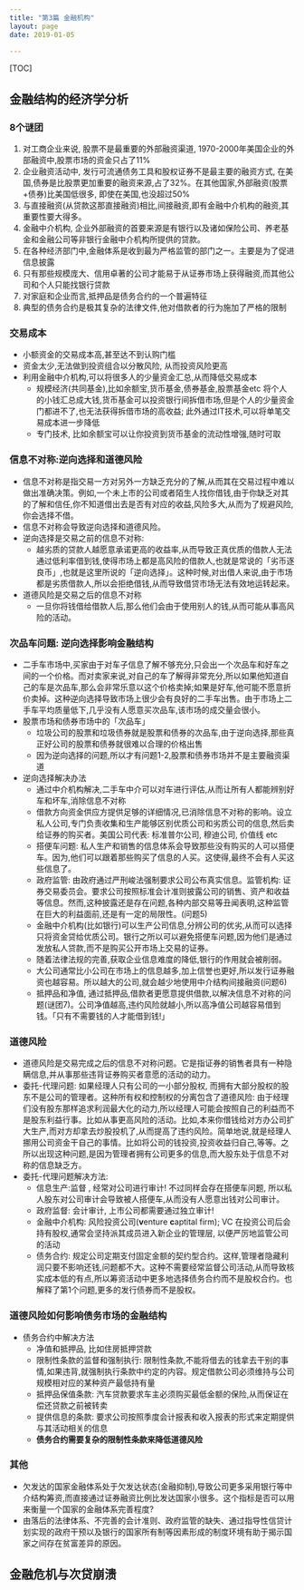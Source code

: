 ```yaml
---
title: "第3篇 金融机构"
layout: page
date: 2019-01-05

---
```


[TOC]

## 金融结构的经济学分析

### 8个谜团
1. 对工商企业来说, 股票不是最重要的外部融资渠道, 1970-2000年美国企业的外部融资中,股票市场的资金只占了11%
2. 企业融资活动中, 发行可流通债务工具和股权证券不是最主要的融资方式, 在美国,债券是比股票更加重要的融资来源,占了32%。在其他国家,外部融资(股票+债券)比美国低很多, 即使在美国,也没超过50%
3. 与直接融资(从贷款这那直接融资)相比,间接融资,即有金融中介机构的融资,其重要性要大得多。
4. 金融中介机构, 企业外部融资的首要来源是有银行以及诸如保险公司、养老基金和金融公司等非银行金融中介机构所提供的贷款。
5. 在各种经济部门中,金融体系是收到最为严格监管的部门之一。主要是为了促进信息披露
6. 只有那些规模庞大、信用卓著的公司才能易于从证券市场上获得融资,而其他公司和个人只能找银行贷款
7. 对家庭和企业而言,抵押品是债务合约的一个普遍特征
8. 典型的债务合约是极其复杂的法律文件,他对借款者的行为施加了严格的限制

### 交易成本
- 小额资金的交易成本高,甚至达不到认购门槛
- 资金太少,无法做到投资组合以分散风险, 从而投资风险更高
- 利用金融中介机构,可以将很多人的少量资金汇总,从而降低交易成本
    - 规模经济(共同基金),比如余额宝,货币基金,债券基金,股票基金etc 将个人的小钱汇总成大钱,货币基金可以投资银行间拆借市场,但是个人的少量资金门都进不了,也无法获得拆借市场的高收益; 此外通过IT技术,可以将单笔交易成本进一步降低
    - 专门技术, 比如余额宝可以让你投资到货币基金的流动性增强,随时可取

### 信息不对称:逆向选择和道德风险
- 信息不对称是指交易一方对另外一方缺乏充分的了解,从而其在交易过程中难以做出准确决策。例如,一个未上市的公司或者陌生人找你借钱,由于你缺乏对其的了解和信任,你不知道借出去是否有对应的收益,风险多大,从而为了规避风险,你会选择不借。
- 信息不对称会导致逆向选择和道德风险。
- 逆向选择是交易之前的信息不对称:
    - 越劣质的贷款人越愿意承诺更高的收益率,从而导致正真优质的借款人无法通过低利率借到钱,使得市场上都是高风险的借款人,也就是常说的「劣币逐良币」,也就是这里所说的「逆向选择」。这种时候,对出借人来说,由于市场都是劣质借款人,所以会拒绝借钱,从而导致借贷市场无法有效地运转起来。
- 道德风险是交易之后的信息不对称
    - 一旦你将钱借给借款人后,那么他们会由于使用别人的钱,从而可能从事高风险的活动。

### 次品车问题: 逆向选择影响金融结构
- 二手车市场中,买家由于对车子信息了解不够充分,只会出一个次品车和好车之间的一个价格。而对卖家来说,对自己的车了解得非常充分,所以如果他知道自己的车是次品车,那么会非常乐意以这个价格卖掉;如果是好车,他可能不愿意折价卖掉。这种逆向选择导致市场上很少会有良好的二手车出售。由于市场上二手车平均质量低下,几乎没有人愿意买次品车,该市场的成交量会很小。
- 股票市场和债券市场中的「次品车」
    - 垃圾公司的股票和垃圾债券就是股票和债券的次品车,由于逆向选择,那些真正好公司的股票和债券就很难以合理的价格出售
    - 因为逆向选择的问题,所以才有问题1-2,股票和债券市场并不是主要融资渠道
- 逆向选择解决办法
    - 通过中介机构解决,二手车中介可以对车进行评估,从而让所有人都能辨别好车和坏车,消除信息不对称
    - 借款方向资金供应方提供足够的详细情况,已消除信息不对称的影响。设立私人公司,专门负责收集和生产能够区别优质公司和劣质公司的信息,然后卖给证券的购买者。美国公司代表: 标准普尔公司, 穆迪公司, 价值线 etc
    - 搭便车问题: 私人生产和销售的信息体系会导致那些没有购买的人可以搭便车。因为,他们可以跟着那些购买了信息的人买。这使得,最终不会有人买这些信息了。
    - 政府监管: 由政府通过严刑峻法强制要求公司公布真实信息。监管机构: 证券交易委员会。要求公司按照标准会计准则披露公司的销售、资产和收益等信息。然而,这种披露还是存在问题,各种内部交易等丑闻表明,这种监管在巨大的利益面前,还是有一定的局限性。(问题5)
    - 金融中介机构(比如银行)可以生产公司信息,分辨公司的优劣,从而可以选择只将资金贷给优质公司。银行之所以可以避免搭便车问题,因为他们是通过发放私人贷款,而不是购买公开市场上交易的证券。
    - 随着法律法规的完善,获取企业信息难度的降低,银行的作用就会被削弱。
    - 大公司通常比小公司在市场上的信息越多,加上信誉也更好,所以发行证券融资也越容易。所以越大的公司,就会越少地使用中介结构间接融资(问题6)
    - 抵押品和净值, 通过抵押品,借款者更愿意提供借款,以解决信息不对称的问题(谜团7)。公司净值越高,违约风险就越小,所以高净值公司越容易借到钱。「只有不需要钱的人才能借到钱!」

### 道德风险
- 道德风险是交易完成之后的信息不对称问题。它是指证券的销售者具有一种隐瞒信息,并从事那些违背证券购买者意愿的活动的动力。
- 委托-代理问题: 如果经理人只有公司的一小部分股权, 而拥有大部分股权的股东不是公司的管理者。这种所有权和控制权的分离包含了道德风险: 由于经理们没有股东那样追求利润最大化的动力,所以经理人可能会按照自己的利益而不是股东利益行事。比如从事更高风险的活动。比如,本来你借钱给对方办公司扩大生产,而对方却拿去炒股投机了,从而提高了违约风险。简单地说,就是经理人挪用公司资金干自己的事情。比如将公司的钱投资,投资收益归自己,等等。之所以出现这种问题,是因为管理者拥有公司更多的信息,而大股东处于信息不对称的信息缺乏方。
- 委托-代理问题解决方法: 
    - 信息生产:监督 , 经常对公司进行审计! 不过同样会存在搭便车问题, 所以私人股东对公司审计会导致被人搭便车,从而没有人愿意出钱对公司审计。
    - 政府监督: 会计审计, 上市公司都需要通过独立审计!
    - 金融中介机构: 风险投资公司(**v**enture **c**aptital firm); VC 在投资公司后会持有股权,通常会坚持派其成员进入新企业的管理层, 以便严厉地监管公司的活动
    - 债务合约: 规定公司定期支付固定金额的契约型合约。这样,管理者隐藏利润只要不影响还钱,问题都不大。这种不需要经常监督公司活动,从而导致核实成本低的有点,所以筹资活动中更多地选择债务合约而不是股权合约。也解释了第1个问题,更多的发行债券而不是股权。
    
    
### 道德风险如何影响债务市场的金融结构
- 债务合约中解决方法
    - 净值和抵押品, 比如住房抵押贷款
    - 限制性条款的监督和强制执行: 限制性条款,不能将借去的钱拿去干别的事情,如果违背,就强制执行条款中约定的内容。规定借款公司必须维持与公司规模相对应的某种资产最低持有量
    - 抵押品保值条款: 汽车贷款要求车主必须购买最低金额的保险,从而保证在偿还贷款之前被转卖
    - 提供信息的条款: 要求公司按照季度会计报表和收入报表的形式来定期提供与其活动相关的信息
    - **债务合约需要复杂的限制性条款来降低道德风险**
    
### 其他
- 欠发达的国家金融体系处于欠发达状态(金融抑制),导致公司更多采用银行等中介结构筹资,而直接通过证券融资比例比发达国家小很多。这个指标是否可以用来衡量一个国家的金融体系完善程度?
- 由落后的法律体系、不完善的会计准则、政府监管的缺失、通过指导性信贷计划实现的政府干预以及银行的国家所有制等因素形成的制度环境有助于揭示国家之间存在贫富差异的原因。


## 金融危机与次贷崩溃



    
    
    
    